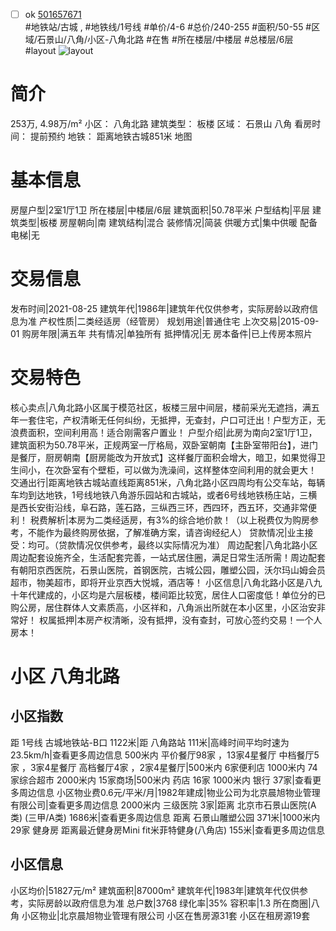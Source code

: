 - [ ] ok [501657671](https://bj.5i5j.com/ershoufang/501657671.html)  
 #地铁站/古城 ,  #地铁线/1号线
#单价/4-6 #总价/240-255 #面积/50-55   #区域/石景山/八角/小区-八角北路 #在售 #所在楼层/中楼层 #总楼层/6层 #layout 
![layout](http://image2a.5i5j.com/bdir/layout/8ecd4325acc14ade8881b0796a197475.jpg_P5.jpg) 
# 简介 
 253万,  4.98万/m² 
小区： 八角北路
建筑类型： 板楼
区域： 石景山 八角
看房时间： 提前预约
地铁： 距离地铁古城851米 地图
# 基本信息 
 房屋户型|2室1厅1卫
所在楼层|中楼层/6层
建筑面积|50.78平米
户型结构|平层
建筑类型|板楼
房屋朝向|南
建筑结构|混合
装修情况|简装
供暖方式|集中供暖
配备电梯|无
# 交易信息 
 发布时间|2021-08-25
建筑年代|1986年|建筑年代仅供参考，实际房龄以政府信息为准
产权性质|二类经适房（经管房）
规划用途|普通住宅
上次交易|2015-09-01
购房年限|满五年
共有情况|单独所有
抵押情况|无
房本备件|已上传房本照片
# 交易特色 
 核心卖点|八角北路小区属于模范社区，板楼三层中间层，楼前采光无遮挡，满五年一套住宅，产权清晰无任何纠纷，无抵押，无查封，户口可迁出！户型方正，无浪费面积，空间利用高！适合刚需客户置业！
户型介绍|此房为南向2室1厅1卫，建筑面积为50.78平米，正规两室一厅格局，双卧室朝南【主卧室带阳台】，进门是餐厅，厨房朝南【厨房能改为开放式】这样餐厅面积会增大，暗卫，如果觉得卫生间小，在次卧室有个壁柜，可以做为洗澡间，这样整体空间利用的就会更大！
交通出行|距离地铁古城站直线距离851米，八角北路小区四周均有公交车站，每辆车均到达地铁，1号线地铁八角游乐园站和古城站，或者6号线地铁杨庄站，三横是西长安街沿线，阜石路，莲石路，三纵西三环，西四环，西五环，交通非常便利！
税费解析|本房为二类经适房，有3%的综合地价款！（以上税费仅为购房参考，不能作为最终购房依据，了解准确方案，请咨询经纪人）
贷款情况|业主接受：均可。（贷款情况仅供参考，最终以实际情况为准）
周边配套|八角北路小区周边配套设施齐全，生活配套完善，一站式居住圈，满足日常生活所需！周边配套有朝阳京西医院，石景山医院，首钢医院，古城公园，雕塑公园，沃尔玛山姆会员超市，物美超市，即将开业京西大悦城，酒店等！
小区信息|八角北路小区是八九十年代建成的，小区均是六层板楼，楼间距比较宽，居住人口密度低！单位分的已购公房，居住群体人文素质高，小区祥和，八角派出所就在本小区里，小区治安非常好！
权属抵押|本房产权清晰，没有抵押，没有查封，可放心签约交易！一个人房本！
# 小区 八角北路
## 小区指数 
 距 1号线 古城地铁站-B口 1122米|距 八角路站 111米|高峰时间平均时速为23.5km/h|查看更多周边信息
500米内 平价餐厅98家 ，13家4星餐厅
中档餐厅5家 ，3家4星餐厅
高档餐厅4家 ，2家4星餐厅|500米内 6家便利店
1000米内 74家综合超市
2000米内 15家商场|500米内 药店 16家
1000米内 银行 37家|查看更多周边信息
小区物业费0.6元/平米/月|1982年建成|物业公司为北京晨旭物业管理有限公司|查看更多周边信息
2000米内 三级医院 3家|距离 北京市石景山医院(A类) (三甲/A类) 1686米|查看更多周边信息
距离 石景山雕塑公园 371米|1000米内 29家 健身房
距离最近健身房Mini fit米菲特健身(八角店) 155米|查看更多周边信息
## 小区信息 
 小区均价|51827元/m²
建筑面积|87000m²
建筑年代|1983年|建筑年代仅供参考，实际房龄以政府信息为准
总户数|3768
绿化率|35%
容积率|1.3
所在商圈|八角
小区物业|北京晨旭物业管理有限公司
小区在售房源31套
小区在租房源19套

